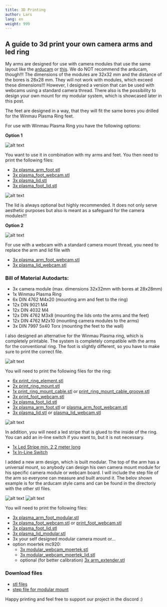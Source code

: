 ```yaml
---
title: 3D Printing
author: Lars
lang: en
weight: 999
---
```


## A guide to 3d print your own camera arms and led ring

My arms are designed for use with camera modules that use the same layout like the [arducam](https://www.arducam.com/product/120fps-global-shutter-color-usb-camera-board-1mp-ov9782-uvc-webcam-module-with-low-distortion-m12-lens-without-microphones-for-computer-laptop-android-device-and-raspberry-pi-arducam/) or [this](https://de.aliexpress.com/item/1005003639087817.html?srcSns=sns_Copy&spreadType=socialShare&bizType=ProductDetail&social_params=60139065475&aff_fcid=586c8c83c6df43d5b5f42286c4ff23c3-1644578883184-08842-_vO4Id4&tt=MG&aff_fsk=_vO4Id4&aff_platform=default&sk=_vO4Id4&aff_trace_key=586c8c83c6df43d5b5f42286c4ff23c3-1644578883184-08842-_vO4Id4&shareId=60139065475&businessType=ProductDetail&platform=AE&terminal_id=6af8ab94ca69415fbf623544797fc5d7).
We do NOT recommend the arducam, though!!!
The dimensions of the modules are 32x32 mm and the distance of the bores is 28x28 mm.
They will not work with modules, which exceed these dimensions!!!
However, I designed a version that can be used with webcams using a standard camera thread.
There also is the possibility to design your own mount for my modular system, which is showcased later in this post.

The feet are designed in a way, that they will fit the same bores you drilled for the Winmau Plasma Ring feet.

For use with Winmau Plasma Ring you have the following options:

**Option 1**

![alt text](/3d-printing/images/plasma_assembly_git.png)

You want to use it in combination with my arms and feet.
You then need to print the following files:

- [3x plasma_arm_foot.stl](stl/plasma_arm_foot.stl)
- [3x plasma_foot_webcam.stl](stl/plasma_foot_webcam.stl)
- [3x plasma_lid.stl](stl/plasma_lid.stl)
- [3x plasma_foot_lid.stl](stl/plasma_foot_lid.stl)

![alt text](/3d-printing/images/plasma_arm_assembly_git.png)

The lid is always optional but highly recommended.
It does not only serve aesthetic purposes but also is meant as a safeguard for the camera modules!!!

**Option 2**

![alt text](/3d-printing/images/plasma_arm_assembly_webcam_git.png)

For use with a webcam with a standard camera mount thread, you need to replace the arm and lid file with

- [3x plasma_arm_foot_webcam.stl](stl/plasma_arm_foot_webcam.stl)
- [3x plasma_lid_webcam.stl](stl/plasma_lid_webcam.stl)

### Bill of Material Autodarts:

- 3x camera module (max. dimensions 32x32mm with bores at 28x28mm)
- 1x Winmau Plasma Ring
- 6x DIN 4762 M4x20 (mounting arm and feet to the ring)
- 12x DIN 9021 M4
- 12x DIN 4032 M4
- 12x DIN 4762 M3x8 (mounting the lids onto the arms and the feet)
- 12x DIN 4762 M2x10 (mounting camera modules to the arms)
- 3x DIN 7997 5x40 Torx (mounting the feet to the wall)

I also designed an alternative for the Winmau Plasma ring, which is completely printable.
The system is completely compatible with the arms for the conventional ring.
The foot is slightly different, so you have to make sure to print the correct file.

![alt text](/3d-printing/images/print_assembly_git.png)

You will need to print the following files for the ring:

- [6x print_ring_element.stl](stl/print_ring_element.stl)
- [2x print_ring_mount.stl](stl/print_ring_mount.stl)
- [1x print_ring_mount_cable.stl](stl/print_ring_mount_cable.stl) or [print_ring_mount_cable_groove.stl](stl/print_ring_mount_cable_groove.stl)
- [3x print_foot_webcam.stl](stl/print_foot_webcam.stl)
- [3x plasma_foot_lid.stl](stl/plasma_foot_lid.stl)
- [3x plasma_arm_foot.stl](stl/plasma_arm_foot.stl) or [plasma_arm_foot_webcam.stl](stl/plasma_arm_foot_webcam.stl)
- [3x plasma_lid.stl](stl/plasma_lid.stl) or [plasma_lid_webcam.stl](stl/plasma_lid_webcam.stl)

![alt text](/3d-printing/images/print_arm_assembly_git.png)

In addition, you will need a led stripe that is glued to the inside of the ring.
You can add an in-line switch if you want to, but it is not necessary.

- [1x Led Stripe min. 2,2 meter long](https://www.amazon.de/gp/product/B07TJXZNDZ/ref=ppx_yo_dt_b_search_asin_title?ie=UTF8&psc=1)
- [1x In-Line Switch](https://www.amazon.de/UEETEK-Streifen-Aus-schalter-Stecker-Schalter-Wie-gezeigt/dp/B077HKVYRY/ref=sr_1_9?__mk_de_DE=%C3%85M%C3%85%C5%BD%C3%95%C3%91&crid=14UX4NT2N44A4&keywords=inline+an+ausschalter&qid=1641925914&sprefix=inline+an+aus+schalte%2Caps%2)

I added a new arm design, which is built modular.
The top of the arm has a universal mount, so anybody can design his own camera mount module for his specific camera module or webcam board.
I will include the step file of the arm so everyone can measure and built around it.
The belov shown example is for the arducam style cams and can be found in the directoriy with the other stl files.

![alt text](/3d-printing/images/plasma_arm_assembly_modular_git.png)
![alt text](/3d-printing/images/plasma_arm_assembly_modular_git_2.png)

You will need to print the following files:

- [3x plasma_arm_foot_modular.stl](stl/plasma_arm_foot_modular.stl)
- [3x plasma_foot_webcam.stl](stl/plasma_foot_webcam.stl) or [print_foot_webcam.stl](stl/print_foot_webcam.stl)
- [3x plasma_foot_lid.stl](stl/plasma_foot_lid.stl)
- [3x plasma_lid_modular.stl](stl/plasma_lid_modular.stl)
- 3x your self designed modular camera mount or...
- option moertek mc920:
  - [3x modular_webcam_moertek.stl](stl/modular_webcam_moertek.stl)
  - [3x modular_webcam_moertek_lid.stl](stl/modular_webcam_moertek_lid.stl)
  - optional (for better calibration) [3x arm_extender.stl](stl/arm_extender.stl)

### Download files

- [stl files](https://github.com/autodarts/docs/tree/main/static/3d-printing/stl)
- [step file for modular mount](https://github.com/autodarts/docs/tree/main/static/3d-printing/step)

Happy printing and feel free to support our project in the discord :)
